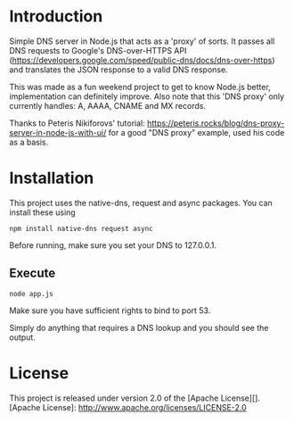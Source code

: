 # Introduction

Simple DNS server in Node.js that acts as a 'proxy' of sorts. 
It passes all DNS requests to Google's DNS-over-HTTPS API (https://developers.google.com/speed/public-dns/docs/dns-over-https) and translates the JSON response to a valid DNS response.

This was made as a fun weekend project to get to know Node.js better, implementation can definitely improve. Also note that this 'DNS proxy' only currently handles: A, AAAA, CNAME and MX records.

Thanks to Peteris Nikiforovs' tutorial: https://peteris.rocks/blog/dns-proxy-server-in-node-js-with-ui/ for a good "DNS proxy" example, used his code as a basis.

# Installation

This project uses the native-dns, request and async packages. You can install these using

	npm install native-dns request async
	
Before running, make sure you set your DNS to 127.0.0.1.	

## Execute
	node app.js
	
Make sure you have sufficient rights to bind to port 53.

Simply do anything that requires a DNS lookup and you should see the output.

# License

This project is released under version 2.0 of the [Apache License][].
[Apache License]: http://www.apache.org/licenses/LICENSE-2.0